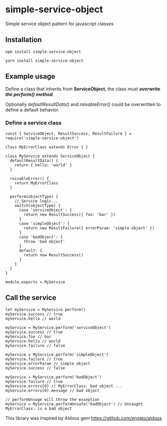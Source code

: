 # simple-service-object
Simple service object pattern for javascript classes

## Installation
```
npm install simple-service-object
```

```
yarn install simple-service-object
```

## Example usage

Define a class that inherits from __ServiceObject__, the class must ***overwrite the perform() method***.

Optionally *defaultResultData()* and *raisableError()* could be overwritten to define a default behavior.
### Define a service class
```
const { ServiceObject, ResultSuccess, ResultFailure } = require('simple-service-object')

class MyErrorClass extends Error { }

class MyService extends ServiceObject {
  defaultResultData() {
    return { hello: 'world' }
  }

  raisableError() {
    return MyErrorClass
  }

  perform(objectType) {
    // Service logic...
    switch(objectType) {
      case 'serviceObject': {
        return new ResultSuccess({ foo: 'bar' })
      }
      case 'simpleObject': {
        return new ResultFailure({ errorParam: 'simple object' })
      }
      case 'badObject': {
        throw 'bad object'
      }
      default: {
        return new ResultSuccess()
      }
    }
  }
}

module.exports = MyService
```
## Call the service
```
let myService = MyService.perform()
myService.success // true
myService.hello // world

myService = MyService.perform('serviceObject')
myService.success // true
myService.foo // bar
myService.hello // world
myService.failure // false

myService = MyService.perform('simpleObject')
myService.failure // true
myService.errorParam // simple object
myService.success // false

myService = MyService.perform('badObject')
myService.failure // true
myService.errors[0] // MyErrorClass: bad object ...
myService.errors[0].message // bad object

// performUnsage will throw the exception
myService = MyService.performUnsafe('badObject') // Uncaught MyErrorClass: is a bad object
```

This library was inspired by Aldous gem https://github.com/envato/aldous
